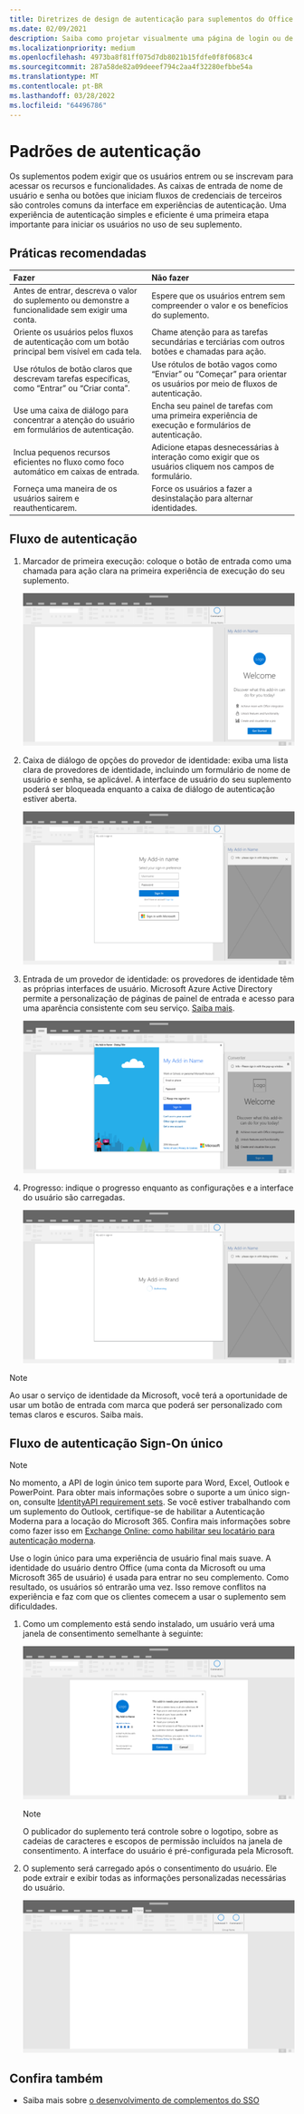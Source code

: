 ```yaml
---
title: Diretrizes de design de autenticação para suplementos do Office
ms.date: 02/09/2021
description: Saiba como projetar visualmente uma página de login ou de assinatura em um Office Desem.
ms.localizationpriority: medium
ms.openlocfilehash: 4973ba8f81ff075d7db8021b15fdfe0f8f0683c4
ms.sourcegitcommit: 287a58de82a09deeef794c2aa4f32280efbbe54a
ms.translationtype: MT
ms.contentlocale: pt-BR
ms.lasthandoff: 03/28/2022
ms.locfileid: "64496786"
---
```

# <a name="authentication-patterns"></a>Padrões de autenticação

Os suplementos podem exigir que os usuários entrem ou se inscrevam para acessar os recursos e funcionalidades. As caixas de entrada de nome de usuário e senha ou botões que iniciam fluxos de credenciais de terceiros são controles comuns da interface em experiências de autenticação. Uma experiência de autenticação simples e eficiente é uma primeira etapa importante para iniciar os usuários no uso de seu suplemento.

## <a name="best-practices"></a>Práticas recomendadas

|Fazer|Não fazer|
|:----|:----|
|Antes de entrar, descreva o valor do suplemento ou demonstre a funcionalidade sem exigir uma conta. |Espere que os usuários entrem sem compreender o valor e os benefícios do suplemento.|
|Oriente os usuários pelos fluxos de autenticação com um botão principal bem visível em cada tela. |Chame atenção para as tarefas secundárias e terciárias com outros botões e chamadas para ação.|
|Use rótulos de botão claros que descrevam tarefas específicas, como “Entrar” ou “Criar conta”. |Use rótulos de botão vagos como “Enviar” ou “Começar” para orientar os usuários por meio de fluxos de autenticação.|
|Use uma caixa de diálogo para concentrar a atenção do usuário em formulários de autenticação. |Encha seu painel de tarefas com uma primeira experiência de execução e formulários de autenticação.|
|Inclua pequenos recursos eficientes no fluxo como foco automático em caixas de entrada. |Adicione etapas desnecessárias à interação como exigir que os usuários cliquem nos campos de formulário.|
|Forneça uma maneira de os usuários sairem e reauthenticarem. |Force os usuários a fazer a desinstalação para alternar identidades.|

## <a name="authentication-flow"></a>Fluxo de autenticação

1. Marcador de primeira execução: coloque o botão de entrada como uma chamada para ação clara na primeira experiência de execução do seu suplemento.

    ![Captura de tela mostrando um painel de tarefas de complemento em um Office aplicativo.](../images/add-in-fre-value-placemat.png)

1. Caixa de diálogo de opções do provedor de identidade: exiba uma lista clara de provedores de identidade, incluindo um formulário de nome de usuário e senha, se aplicável. A interface de usuário do seu suplemento poderá ser bloqueada enquanto a caixa de diálogo de autenticação estiver aberta.

    ![Captura de tela mostrando a caixa de diálogo Opções do Provedor de Identidade em um Office aplicativo.](../images/add-in-auth-choices-dialog.png)

1. Entrada de um provedor de identidade: os provedores de identidade têm as próprias interfaces de usuário. Microsoft Azure Active Directory permite a personalização de páginas de painel de entrada e acesso para uma aparência consistente com seu serviço. [Saiba mais](/azure/active-directory/fundamentals/customize-branding).

    ![Captura de tela mostrando a caixa de diálogo Entrar do Provedor de Identidade em um Office aplicativo.](../images/add-in-auth-identity-sign-in.png)

1. Progresso: indique o progresso enquanto as configurações e a interface do usuário são carregadas.

    ![Captura de tela mostrando uma caixa de diálogo com um indicador de progresso em um Office aplicativo.](../images/add-in-auth-modal-interstitial.png)

> [!NOTE]
> Ao usar o serviço de identidade da Microsoft, você terá a oportunidade de usar um botão de entrada com marca que poderá ser personalizado com temas claros e escuros. Saiba mais.

## <a name="single-sign-on-authentication-flow"></a>Fluxo de autenticação Sign-On único

> [!NOTE]
> No momento, a API de login único tem suporte para Word, Excel, Outlook e PowerPoint. Para obter mais informações sobre o suporte a um único sign-on, consulte [IdentityAPI requirement sets](/javascript/api/requirement-sets/common/identity-api-requirement-sets). Se você estiver trabalhando com um suplemento do Outlook, certifique-se de habilitar a Autenticação Moderna para a locação do Microsoft 365. Confira mais informações sobre como fazer isso em [Exchange Online: como habilitar seu locatário para autenticação moderna](https://social.technet.microsoft.com/wiki/contents/articles/32711.exchange-online-how-to-enable-your-tenant-for-modern-authentication.aspx).

Use o login único para uma experiência de usuário final mais suave. A identidade do usuário dentro Office (uma conta da Microsoft ou uma Microsoft 365 de usuário) é usada para entrar no seu complemento. Como resultado, os usuários só entrarão uma vez. Isso remove conflitos na experiência e faz com que os clientes comecem a usar o suplemento sem dificuldades.

1. Como um complemento está sendo instalado, um usuário verá uma janela de consentimento semelhante à seguinte:

    ![Captura de tela mostrando a janela de consentimento em um aplicativo Office quando um complemento está sendo instalado.](../images/add-in-auth-SSO-consent-dialog.png)

    > [!NOTE]
    > O publicador do suplemento terá controle sobre o logotipo, sobre as cadeias de caracteres e escopos de permissão incluídos na janela de consentimento. A interface do usuário é pré-configurada pela Microsoft.

1. O suplemento será carregado após o consentimento do usuário. Ele pode extrair e exibir todas as informações personalizadas necessárias do usuário.

    ![Captura de tela mostrando um Office aplicativo com botões de complemento exibidos na faixa de opções.](../images/add-in-ribbon.png)

## <a name="see-also"></a>Confira também

- Saiba mais sobre [o desenvolvimento de complementos do SSO](../develop/sso-in-office-add-ins.md)
